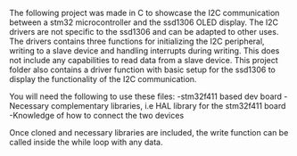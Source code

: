 The following project was made in C to showcase the I2C communication between a stm32 microcontroller and the ssd1306 OLED display. The I2C drivers are not specific to the ssd1306 and can be adapted to other uses. The drivers contains three functions for initializing the I2C peripheral, writing to a slave device and handling interrupts during writing.
This does not include any capabilities to read data from a slave device.
This project folder also contains a driver function with basic setup for the ssd1306 to display the functionality of the I2C communication.

You will need the following to use these files:
-stm32f411 based dev board
-Necessary complementary libraries, i.e HAL library for the stm32f411 board
-Knowledge of how to connect the two devices

Once cloned and necessary libraries are included, the write function can be called inside the while loop with any data.

